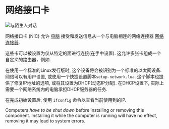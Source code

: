 # 网络接口卡
![与陌生人对话](item:oc2:network_interface_card)

网络接口卡 (NIC) 允许 [电脑](../block/computer.md) 接受和发送信息从一个与电脑相连的网络连接器 [网络连接器](../block/network_connector.md).

这些卡可以被设置为仅从特定的面进行连接(在手中设置). 这允许多张卡组成一个自定义的路由器，例如.

在使用一个标准的Linux发行版时, 这个设备将会被识别为一个标准的以太网设备. 网络可以有用户设置, 或使用一个快捷设置脚本`setup-network.lua`. 这个脚本也提供了修复IP地址的选项, 或将其设置为DHCP(动态IP分配). 在DHCP设置下, 实际上需要一个网络系统内的电脑承担DHCP服务器的任务.

在完成初始设置后, 使用 `ifconfig` 命令以查看当前使用到的IP.

Computers *have to be shut down* before installing or removing this component. Installing it while the computer is running will have no effect, removing it may lead to system errors.
